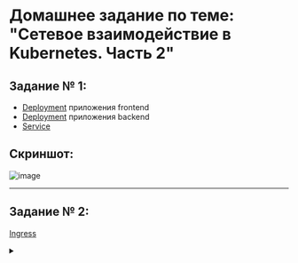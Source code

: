 
# Домашнее задание по теме: "Сетевое взаимодействие в Kubernetes. Часть 2"

## Задание № 1:

* [Deployment](https://github.com/Dimarkle/DevOps/blob/main/%22%D0%A1%D0%B5%D1%82%D0%B5%D0%B2%D0%BE%D0%B5%20%D0%B2%D0%B7%D0%B0%D0%B8%D0%BC%D0%BE%D0%B4%D0%B5%D0%B9%D1%81%D1%82%D0%B2%D0%B8%D0%B5%20%D0%B2%20Kubernetes.%20%D0%A7%D0%B0%D1%81%D1%82%D1%8C%202%22/frontend.yaml) приложения frontend
* [Deployment](https://github.com/Dimarkle/DevOps/blob/main/%22%D0%A1%D0%B5%D1%82%D0%B5%D0%B2%D0%BE%D0%B5%20%D0%B2%D0%B7%D0%B0%D0%B8%D0%BC%D0%BE%D0%B4%D0%B5%D0%B9%D1%81%D1%82%D0%B2%D0%B8%D0%B5%20%D0%B2%20Kubernetes.%20%D0%A7%D0%B0%D1%81%D1%82%D1%8C%202%22/backend.yaml) приложения backend
* [Service](https://github.com/Dimarkle/DevOps/blob/main/%22%D0%A1%D0%B5%D1%82%D0%B5%D0%B2%D0%BE%D0%B5%20%D0%B2%D0%B7%D0%B0%D0%B8%D0%BC%D0%BE%D0%B4%D0%B5%D0%B9%D1%81%D1%82%D0%B2%D0%B8%D0%B5%20%D0%B2%20Kubernetes.%20%D0%A7%D0%B0%D1%81%D1%82%D1%8C%202%22/service.yaml)

## Скриншот:
![image](https://github.com/Dimarkle/DevOps/assets/118626944/3952887b-4a97-4341-9670-3f64af3ce91b)
___

## Задание № 2:


[Ingress](https://github.com/Dimarkle/DevOps/blob/main/%22%D0%A1%D0%B5%D1%82%D0%B5%D0%B2%D0%BE%D0%B5%20%D0%B2%D0%B7%D0%B0%D0%B8%D0%BC%D0%BE%D0%B4%D0%B5%D0%B9%D1%81%D1%82%D0%B2%D0%B8%D0%B5%20%D0%B2%20Kubernetes.%20%D0%A7%D0%B0%D1%81%D1%82%D1%8C%202%22/ingress.yaml)


<details>
<summary>

</summary>

```
vagrant@vm1:~$ microk8s enable ingress
Infer repository core for addon ingress
Enabling Ingress
ingressclass.networking.k8s.io/public created
ingressclass.networking.k8s.io/nginx created
namespace/ingress created
serviceaccount/nginx-ingress-microk8s-serviceaccount created
clusterrole.rbac.authorization.k8s.io/nginx-ingress-microk8s-clusterrole created
role.rbac.authorization.k8s.io/nginx-ingress-microk8s-role created
clusterrolebinding.rbac.authorization.k8s.io/nginx-ingress-microk8s created
rolebinding.rbac.authorization.k8s.io/nginx-ingress-microk8s created
configmap/nginx-load-balancer-microk8s-conf created
configmap/nginx-ingress-tcp-microk8s-conf created
configmap/nginx-ingress-udp-microk8s-conf created
daemonset.apps/nginx-ingress-microk8s-controller created
Ingress is enabled

vagrant@vm1:~$ kubectl get ingress
NAME      CLASS    HOSTS      ADDRESS     PORTS   AGE
ingress   public   web.test   127.0.0.1   80      4m35s

vagrant@vm1:~$ curl web.test
<!DOCTYPE html>
<html>
<head>
<title>Welcome to nginx!</title>
<style>
    body {
        width: 35em;
        margin: 0 auto;
        font-family: Tahoma, Verdana, Arial, sans-serif;
    }
</style>
</head>
<body>
<h1>Welcome to nginx!</h1>
<p>If you see this page, the nginx web server is successfully installed and
working. Further configuration is required.</p>

<p>For online documentation and support please refer to
<a href="http://nginx.org/">nginx.org</a>.<br/>
Commercial support is available at
<a href="http://nginx.com/">nginx.com</a>.</p>

<p><em>Thank you for using nginx.</em></p>
</body>
</html>
vagrant@vm1:~$ curl web.test/api
WBITT Network MultiTool (with NGINX) - backend-564b74c54f-4j4d2 - 10.1.225.60 - HTTP: 80 , HTTPS: 443 . (Formerly praqma/network-multitool)



```



</details>
